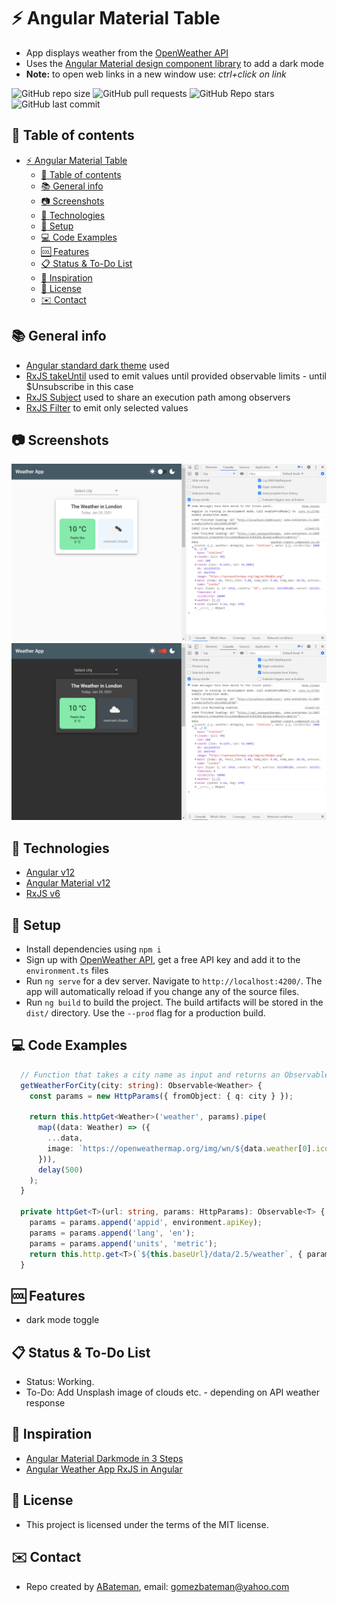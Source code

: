 # :zap: Angular Material Table

* App displays weather from the [OpenWeather API](https://home.openweathermap.org/)
* Uses the [Angular Material design component library](https://material.angular.io/) to add a dark mode
* **Note:** to open web links in a new window use: _ctrl+click on link_

![GitHub repo size](https://img.shields.io/github/repo-size/AndrewJBateman/angular-material-darkmode?style=plastic)
![GitHub pull requests](https://img.shields.io/github/issues-pr/AndrewJBateman/angular-material-darkmode?style=plastic)
![GitHub Repo stars](https://img.shields.io/github/stars/AndrewJBateman/angular-material-darkmode?style=plastic)
![GitHub last commit](https://img.shields.io/github/last-commit/AndrewJBateman/angular-material-darkmode?style=plastic)

## :page_facing_up: Table of contents

* [:zap: Angular Material Table](#zap-angular-material-table)
  * [:page_facing_up: Table of contents](#page_facing_up-table-of-contents)
  * [:books: General info](#books-general-info)
  * [:camera: Screenshots](#camera-screenshots)
  * [:signal_strength: Technologies](#signal_strength-technologies)
  * [:floppy_disk: Setup](#floppy_disk-setup)
  * [:computer: Code Examples](#computer-code-examples)
  * [:cool: Features](#cool-features)
  * [:clipboard: Status & To-Do List](#clipboard-status--to-do-list)
  * [:clap: Inspiration](#clap-inspiration)
  * [:file_folder: License](#file_folder-license)
  * [:envelope: Contact](#envelope-contact)

## :books: General info

* [Angular standard dark theme](https://material.angular.io/guide/theming) used
* [RxJS takeUntil](https://www.learnrxjs.io/learn-rxjs/operators/filtering/takeuntil) used to emit values until provided observable limits - until $Unsubscribe in this case
* [RxJS Subject](https://www.learnrxjs.io/learn-rxjs/subjects/subject#a-special-type-of-observable-which-shares-a-single-execution-path-among-observers) used to share an execution path among observers
* [RxJS Filter](https://www.learnrxjs.io/learn-rxjs/operators/filtering/filter) to emit only selected values

## :camera: Screenshots

![Example screenshot](./img/weather.png)
![Example screenshot](./img/dark.png)

## :signal_strength: Technologies

* [Angular v12](https://angular.io/)
* [Angular Material v12](https://material.angular.io/)
* [RxJS v6](https://rxjs-dev.firebaseapp.com/guide/overview)

## :floppy_disk: Setup

* Install dependencies using `npm i`
* Sign up with [OpenWeather API](https://home.openweathermap.org/), get a free API key and add it to the `environment.ts` files
* Run `ng serve` for a dev server. Navigate to `http://localhost:4200/`. The app will automatically reload if you change any of the source files.
* Run `ng build` to build the project. The build artifacts will be stored in the `dist/` directory. Use the `--prod` flag for a production build.

## :computer: Code Examples

```typescript
  // Function that takes a city name as input and returns an Observable using a Weather interface
  getWeatherForCity(city: string): Observable<Weather> {
    const params = new HttpParams({ fromObject: { q: city } });

    return this.httpGet<Weather>('weather', params).pipe(
      map((data: Weather) => ({
        ...data,
        image: `https://openweathermap.org/img/wn/${data.weather[0].icon}@2x.png`,
      })),
      delay(500)
    );
  }

  private httpGet<T>(url: string, params: HttpParams): Observable<T> {
    params = params.append('appid', environment.apiKey);
    params = params.append('lang', 'en');
    params = params.append('units', 'metric');
    return this.http.get<T>(`${this.baseUrl}/data/2.5/weather`, { params });
  }
```

## :cool: Features

* dark mode toggle

## :clipboard: Status & To-Do List

* Status: Working.
* To-Do: Add Unsplash image of clouds etc. - depending on API weather response

## :clap: Inspiration

* [Angular Material Darkmode in 3 Steps](https://zoaibkhan.com/blog/angular-material-dark-mode-in-3-steps/)
* [Angular Weather App RxJS in Angular](https://zoaibkhan.com/blog/rxjs-in-angular-creating-a-weather-app/)

## :file_folder: License

* This project is licensed under the terms of the MIT license.

## :envelope: Contact

* Repo created by [ABateman](https://github.com/AndrewJBateman), email: gomezbateman@yahoo.com
